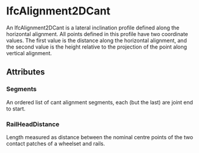 # IfcAlignment2DCant

An IfcAlignment2DCant is a lateral inclination profile defined along the horizontal alignment. All points defined in this profile have two coordinate values. The first value is the distance along the horizontal alignment, and the second value is the height relative to the projection of the point along vertical alignment.

## Attributes

### Segments
An ordered list of cant alignment segments, each (but the last) are joint end to start.

### RailHeadDistance
Length measured as distance between the nominal centre points of the two contact patches of a wheelset and rails.
